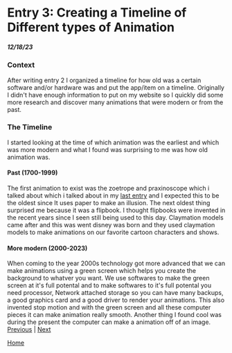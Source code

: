 # Entry 3: Creating a Timeline of Different types of Animation 
##### 12/18/23
### Context
After writing entry 2 I organized a timeline for how old was a certain software and/or hardware was and put the app/item on a timeline. Originally I didn't have enough information to put on my website so I quickly did some more research and discover many animations that were modern or from the past.
### The Timeline
I started looking at the time of which animation was the earliest and which was more modern and what I found was surprising to me was how old animation was. 
#### Past (1700-1999)
The first animation to exist was the zoetrope and praxinoscope which i talked about which i talked about in my [last entry](entry02.md) and I expected this to be the oldest since It uses paper to make an illusion. The next oldest thing surprised me because it was a flipbook. I thought flipbooks were invented in the recent years since I seen still being used to this day. Claymation models came after and this was went disney was born and they used claymation models to make animations on our favorite cartoon characters and shows. 
#### More modern (2000-2023)
When coming to the year 2000s technology got more advanced that we can make animations using a green screen which helps you create the background to whatver you want. We use softwares to make the green screen at it's full potental and to make softwares to it's full potental you need processor, Network attached storage so you can have many backups, a good graphics card and a good driver to render your animations. This also invented stop motion and with the green screen and all these computer pieces it can make animation really smooth. Another thing I found cool was during the present the computer can make a animation off of an image.    
[Previous](entry02.md) | [Next](entry04.md)

[Home](../README.md)